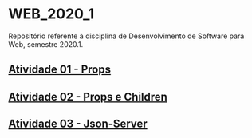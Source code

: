 # WEB_2020_1
Repositório referente à disciplina de Desenvolvimento de Software para Web, semestre 2020.1.

## [Atividade 01 - Props](https://github.com/Cristianojr9/WEB_2020_1/tree/master/atividade_1) 


## [Atividade 02 - Props e Children](https://github.com/Cristianojr9/WEB_2020_1/tree/master/atividade_2) 

## [Atividade 03 - Json-Server](https://github.com/Cristianojr9/WEB_2020_1/tree/master/atividade_3)

